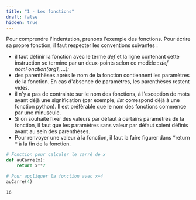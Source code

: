 ```yaml
---
title: "1 - Les fonctions"
draft: false
hidden: true
---
```


Pour comprendre l'indentation, prenons l'exemple des fonctions. Pour écrire sa propre fonction, il faut respecter les conventions suivantes :

* il faut définir la fonction avec le terme *def* et la ligne contenant cette instruction se termine par un deux-points selon ce modèle : *def nomFonction(arg1, ...):* 
* des parenthèses après le nom de la fonction contiennent les paramètres de la fonction. En cas d'absence de paramètres, les parenthèses restent vides. 
* il n'y a pas de contrainte sur le nom des fonctions, à l'exception de mots ayant déjà une signification (par exemple, *list* correspond déjà à une fonction python). Il est préférable que le nom des fonctions commence par une minuscule.
* Si on souhaite fixer des valeurs par défaut à certains paramètres de la fonction, il faut que les paramètres sans valeur par défaut soient définis avant au sein des parenthèses.
* Pour renvoyer une valeur à la fonction, il faut la faire figurer dans *return * à la fin de la fonction.


```python
# Fonction pour calculer le carré de x 
def auCarre(x):
    return x**2
```


```python
# Pour appliquer la fonction avec x=4
auCarre(4)
```


    16

